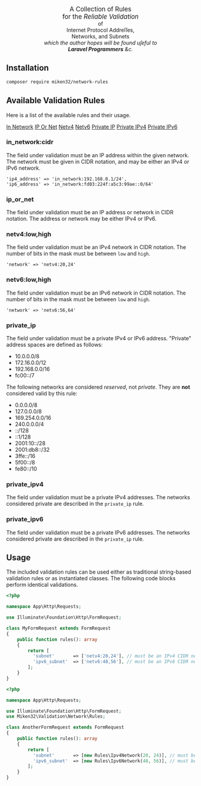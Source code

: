 <p align="center">
<big>A Collection of Rules<br/>
for the <i>Reliable Validation</i></big><br/>
of<br/>
Internet Protocol Addreſſes,<br/>
Networks, and Subnets<br/>
<i>which the author hopes will be found uſeful to</i><br/>
<i><b>Laravel Programmers</b> &c.</i>
</p>

## Installation
```sh
composer require miken32/network-rules
```

## Available Validation Rules
Here is a list of the available rules and their usage.

[In Network](#innetworkcidr)
[IP Or Net](#ipornet)
[Netv4](#netv4lowhigh)
[Netv6](#netv6lowhigh)
[Private IP](#privateip)
[Private IPv4](#privateipv4)
[Private IPv6](#privateipv6)

### in_network:cidr
The field under validation must be an IP address within the given network. The network must be given in CIDR notation, and may be either an IPv4 or IPv6 network.
```none
'ip4_address' => 'in_network:192.168.0.1/24',
'ip6_address' => 'in_network:fd03:224f:a5c3:99ae::0/64'
```

### ip_or_net
The field under validation must be an IP address or network in CIDR notation. The address or network may be either IPv4 or IPv6.

### netv4:low,high
The field under validation must be an IPv4 network in CIDR notation. The number of bits in the mask must be between `low` and `high`.
```none
'network' => 'netv4:20,24'
```

### netv6:low,high
The field under validation must be an IPv6 network in CIDR notation. The number of bits in the mask must be between `low` and `high`.
```none
'network' => 'netv6:56,64'
```

### private_ip
The field under validation must be a private IPv4 or IPv6 address. "Private" address spaces are defined as follows:
* 10.0.0.0/8
* 172.16.0.0/12
* 192.168.0.0/16
* fc00::/7

The following networks are considered _reserved_, not _private_. They are **not** considered valid by this rule:
* 0.0.0.0/8
* 127.0.0.0/8
* 169.254.0.0/16
* 240.0.0.0/4
* ::/128
* ::1/128
* 2001:10::/28
* 2001:db8::/32
* 3ffe::/16
* 5f00::/8
* fe80::/10

### private_ipv4
The field under validation must be a private IPv4 addresses. The networks considered private are described in the `private_ip` rule.

### private_ipv6
The field under validation must be a private IPv6 addresses. The networks considered private are described in the `private_ip` rule.

## Usage
The included validation rules can be used either as traditional string-based validation rules or as instantiated classes. The following code blocks perform identical validations.
```php
<?php

namespace App\Http\Requests;

use Illuminate\Foundation\Http\FormRequest;

class MyFormRequest extends FormRequest
{
    public function rules(): array
    {
        return [
          'subnet'       => ['netv4:20,24'], // must be an IPv4 CIDR network between 20 and 24 bits
          'ipv6_subnet'  => ['netv6:48,56'], // must be an IPv6 CIDR network between 48 and 56 bits
        ];
    }
}
```
```php
<?php

namespace App\Http\Requests;

use Illuminate\Foundation\Http\FormRequest;
use Miken32\Validation\Network\Rules;

class AnotherFormRequest extends FormRequest
{
    public function rules(): array
    {
        return [
          'subnet'       => [new Rules\Ipv4Network(20, 24)], // must be an IPv4 CIDR network between 20 and 24 bits
          'ipv6_subnet'  => [new Rules\Ipv6Network(48, 56)], // must be an IPv6 CIDR network between 48 and 56 bits
        ];
    }
}
```
